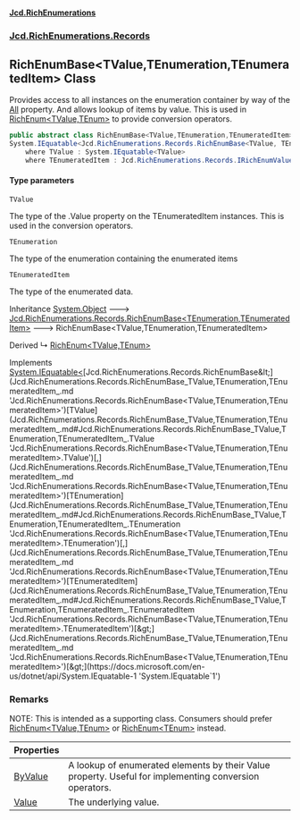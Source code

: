 #### [Jcd.RichEnumerations](index.md 'index')

### [Jcd.RichEnumerations.Records](Jcd.RichEnumerations.Records.md 'Jcd.RichEnumerations.Records')

## RichEnumBase<TValue,TEnumeration,TEnumeratedItem> Class

Provides access to all instances on the enumeration container by way of the [All](Jcd.RichEnumerations.Records.RichEnumBase_TEnumeration,TEnumeratedItem_.All.md 'Jcd.RichEnumerations.Records.RichEnumBase<TEnumeration,TEnumeratedItem>.All') property.
And allows lookup of items by value. This is used in [RichEnum&lt;TValue,TEnum&gt;](Jcd.RichEnumerations.Records.RichEnum_TValue,TEnum_.md 'Jcd.RichEnumerations.Records.RichEnum<TValue,TEnum>') to provide conversion
operators.

```csharp
public abstract class RichEnumBase<TValue,TEnumeration,TEnumeratedItem> : Jcd.RichEnumerations.Records.RichEnumBase<TEnumeration, TEnumeratedItem>,
System.IEquatable<Jcd.RichEnumerations.Records.RichEnumBase<TValue, TEnumeration, TEnumeratedItem>>
    where TValue : System.IEquatable<TValue>
    where TEnumeratedItem : Jcd.RichEnumerations.Records.IRichEnumValueProvider<TValue>
```

#### Type parameters

<a name='Jcd.RichEnumerations.Records.RichEnumBase_TValue,TEnumeration,TEnumeratedItem_.TValue'></a>

`TValue`

The type of the .Value property on the TEnumeratedItem instances. This is used in the
conversion operators.

<a name='Jcd.RichEnumerations.Records.RichEnumBase_TValue,TEnumeration,TEnumeratedItem_.TEnumeration'></a>

`TEnumeration`

The type of the enumeration containing the enumerated items

<a name='Jcd.RichEnumerations.Records.RichEnumBase_TValue,TEnumeration,TEnumeratedItem_.TEnumeratedItem'></a>

`TEnumeratedItem`

The type of the enumerated data.

Inheritance [System.Object](https://docs.microsoft.com/en-us/dotnet/api/System.Object 'System.Object') &#129106; [Jcd.RichEnumerations.Records.RichEnumBase&lt;](Jcd.RichEnumerations.Records.RichEnumBase_TEnumeration,TEnumeratedItem_.md 'Jcd.RichEnumerations.Records.RichEnumBase<TEnumeration,TEnumeratedItem>')[TEnumeration](Jcd.RichEnumerations.Records.RichEnumBase_TValue,TEnumeration,TEnumeratedItem_.md#Jcd.RichEnumerations.Records.RichEnumBase_TValue,TEnumeration,TEnumeratedItem_.TEnumeration 'Jcd.RichEnumerations.Records.RichEnumBase<TValue,TEnumeration,TEnumeratedItem>.TEnumeration')[,](Jcd.RichEnumerations.Records.RichEnumBase_TEnumeration,TEnumeratedItem_.md 'Jcd.RichEnumerations.Records.RichEnumBase<TEnumeration,TEnumeratedItem>')[TEnumeratedItem](Jcd.RichEnumerations.Records.RichEnumBase_TValue,TEnumeration,TEnumeratedItem_.md#Jcd.RichEnumerations.Records.RichEnumBase_TValue,TEnumeration,TEnumeratedItem_.TEnumeratedItem 'Jcd.RichEnumerations.Records.RichEnumBase<TValue,TEnumeration,TEnumeratedItem>.TEnumeratedItem')[&gt;](Jcd.RichEnumerations.Records.RichEnumBase_TEnumeration,TEnumeratedItem_.md 'Jcd.RichEnumerations.Records.RichEnumBase<TEnumeration,TEnumeratedItem>') &#129106; RichEnumBase<TValue,TEnumeration,TEnumeratedItem>

Derived
&#8627; [RichEnum&lt;TValue,TEnum&gt;](Jcd.RichEnumerations.Records.RichEnum_TValue,TEnum_.md 'Jcd.RichEnumerations.Records.RichEnum<TValue,TEnum>')

Implements [System.IEquatable&lt;](https://docs.microsoft.com/en-us/dotnet/api/System.IEquatable-1 'System.IEquatable`1')[Jcd.RichEnumerations.Records.RichEnumBase&lt;](Jcd.RichEnumerations.Records.RichEnumBase_TValue,TEnumeration,TEnumeratedItem_.md 'Jcd.RichEnumerations.Records.RichEnumBase<TValue,TEnumeration,TEnumeratedItem>')[TValue](Jcd.RichEnumerations.Records.RichEnumBase_TValue,TEnumeration,TEnumeratedItem_.md#Jcd.RichEnumerations.Records.RichEnumBase_TValue,TEnumeration,TEnumeratedItem_.TValue 'Jcd.RichEnumerations.Records.RichEnumBase<TValue,TEnumeration,TEnumeratedItem>.TValue')[,](Jcd.RichEnumerations.Records.RichEnumBase_TValue,TEnumeration,TEnumeratedItem_.md 'Jcd.RichEnumerations.Records.RichEnumBase<TValue,TEnumeration,TEnumeratedItem>')[TEnumeration](Jcd.RichEnumerations.Records.RichEnumBase_TValue,TEnumeration,TEnumeratedItem_.md#Jcd.RichEnumerations.Records.RichEnumBase_TValue,TEnumeration,TEnumeratedItem_.TEnumeration 'Jcd.RichEnumerations.Records.RichEnumBase<TValue,TEnumeration,TEnumeratedItem>.TEnumeration')[,](Jcd.RichEnumerations.Records.RichEnumBase_TValue,TEnumeration,TEnumeratedItem_.md 'Jcd.RichEnumerations.Records.RichEnumBase<TValue,TEnumeration,TEnumeratedItem>')[TEnumeratedItem](Jcd.RichEnumerations.Records.RichEnumBase_TValue,TEnumeration,TEnumeratedItem_.md#Jcd.RichEnumerations.Records.RichEnumBase_TValue,TEnumeration,TEnumeratedItem_.TEnumeratedItem 'Jcd.RichEnumerations.Records.RichEnumBase<TValue,TEnumeration,TEnumeratedItem>.TEnumeratedItem')[&gt;](Jcd.RichEnumerations.Records.RichEnumBase_TValue,TEnumeration,TEnumeratedItem_.md 'Jcd.RichEnumerations.Records.RichEnumBase<TValue,TEnumeration,TEnumeratedItem>')[&gt;](https://docs.microsoft.com/en-us/dotnet/api/System.IEquatable-1 'System.IEquatable`1')

### Remarks

NOTE: This is intended as a supporting class. Consumers should prefer [RichEnum&lt;TValue,TEnum&gt;](Jcd.RichEnumerations.Records.RichEnum_TValue,TEnum_.md 'Jcd.RichEnumerations.Records.RichEnum<TValue,TEnum>') or
[RichEnum&lt;TEnum&gt;](Jcd.RichEnumerations.Records.RichEnum_TEnum_.md 'Jcd.RichEnumerations.Records.RichEnum<TEnum>') instead.

| Properties                                                                                                                                                                                    |                                                                                                            |
|:----------------------------------------------------------------------------------------------------------------------------------------------------------------------------------------------|:-----------------------------------------------------------------------------------------------------------|
| [ByValue](Jcd.RichEnumerations.Records.RichEnumBase_TValue,TEnumeration,TEnumeratedItem_.ByValue.md 'Jcd.RichEnumerations.Records.RichEnumBase<TValue,TEnumeration,TEnumeratedItem>.ByValue') | A lookup of enumerated elements by their Value property. Useful for implementing conversion operators. |
| [Value](Jcd.RichEnumerations.Records.RichEnumBase_TValue,TEnumeration,TEnumeratedItem_.Value.md 'Jcd.RichEnumerations.Records.RichEnumBase<TValue,TEnumeration,TEnumeratedItem>.Value')       | The underlying value.                                                                                      |
